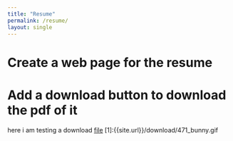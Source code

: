 ```yaml
---
title: "Resume"
permalink: /resume/
layout: single
---
```


# Create a web page for the resume
# Add a download button to download the pdf of it

here i am testing a download [file](1)
[1]:{{site.url}}/download/471_bunny.gif


